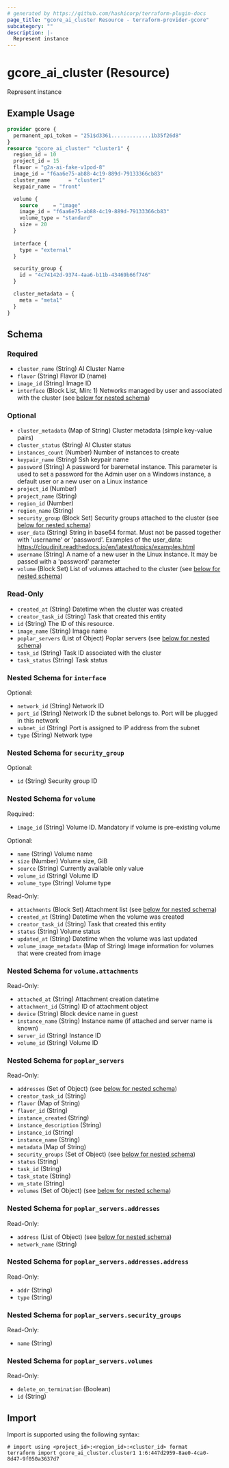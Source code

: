```yaml
---
# generated by https://github.com/hashicorp/terraform-plugin-docs
page_title: "gcore_ai_cluster Resource - terraform-provider-gcore"
subcategory: ""
description: |-
  Represent instance
---
```


# gcore_ai_cluster (Resource)

Represent instance

## Example Usage

```terraform
provider gcore {
  permanent_api_token = "251$d3361.............1b35f26d8"
}
resource "gcore_ai_cluster" "cluster1" {
  region_id = 10
  project_id = 15
  flavor = "g2a-ai-fake-v1pod-8"
  image_id = "f6aa6e75-ab88-4c19-889d-79133366cb83"
  cluster_name      = "cluster1"
  keypair_name = "front"

  volume {
    source     = "image"
    image_id = "f6aa6e75-ab88-4c19-889d-79133366cb83"
    volume_type = "standard"
    size = 20
  }
  
  interface {
    type = "external" 
  }

  security_group {
    id = "4c74142d-9374-4aa6-b11b-43469b66f746"
  }

  cluster_metadata = {
    meta = "meta1"
  }
}
```

<!-- schema generated by tfplugindocs -->
## Schema

### Required

- `cluster_name` (String) AI Cluster Name
- `flavor` (String) Flavor ID (name)
- `image_id` (String) Image ID
- `interface` (Block List, Min: 1) Networks managed by user and associated with the cluster (see [below for nested schema](#nestedblock--interface))

### Optional

- `cluster_metadata` (Map of String) Cluster metadata (simple key-value pairs)
- `cluster_status` (String) AI Cluster status
- `instances_count` (Number) Number of instances to create
- `keypair_name` (String) Ssh keypair name
- `password` (String) A password for baremetal instance. This parameter is used to set a password for the Admin user on a Windows instance, a default user or a new user on a Linux instance
- `project_id` (Number)
- `project_name` (String)
- `region_id` (Number)
- `region_name` (String)
- `security_group` (Block Set) Security groups attached to the cluster (see [below for nested schema](#nestedblock--security_group))
- `user_data` (String) String in base64 format. Must not be passed together with 'username' or 'password'. Examples of the user_data: https://cloudinit.readthedocs.io/en/latest/topics/examples.html
- `username` (String) A name of a new user in the Linux instance. It may be passed with a 'password' parameter
- `volume` (Block Set) List of volumes attached to the cluster (see [below for nested schema](#nestedblock--volume))

### Read-Only

- `created_at` (String) Datetime when the cluster was created
- `creator_task_id` (String) Task that created this entity
- `id` (String) The ID of this resource.
- `image_name` (String) Image name
- `poplar_servers` (List of Object) Poplar servers (see [below for nested schema](#nestedatt--poplar_servers))
- `task_id` (String) Task ID associated with the cluster
- `task_status` (String) Task status

<a id="nestedblock--interface"></a>
### Nested Schema for `interface`

Optional:

- `network_id` (String) Network ID
- `port_id` (String) Network ID the subnet belongs to. Port will be plugged in this network
- `subnet_id` (String) Port is assigned to IP address from the subnet
- `type` (String) Network type


<a id="nestedblock--security_group"></a>
### Nested Schema for `security_group`

Optional:

- `id` (String) Security group ID


<a id="nestedblock--volume"></a>
### Nested Schema for `volume`

Required:

- `image_id` (String) Volume ID. Mandatory if volume is pre-existing volume

Optional:

- `name` (String) Volume name
- `size` (Number) Volume size, GiB
- `source` (String) Currently available only value
- `volume_id` (String) Volume ID
- `volume_type` (String) Volume type

Read-Only:

- `attachments` (Block Set) Attachment list (see [below for nested schema](#nestedblock--volume--attachments))
- `created_at` (String) Datetime when the volume was created
- `creator_task_id` (String) Task that created this entity
- `status` (String) Volume status
- `updated_at` (String) Datetime when the volume was last updated
- `volume_image_metadata` (Map of String) Image information for volumes that were created from image

<a id="nestedblock--volume--attachments"></a>
### Nested Schema for `volume.attachments`

Read-Only:

- `attached_at` (String) Attachment creation datetime
- `attachment_id` (String) ID of attachment object
- `device` (String) Block device name in guest
- `instance_name` (String) Instance name (if attached and server name is known)
- `server_id` (String) Instance ID
- `volume_id` (String) Volume ID



<a id="nestedatt--poplar_servers"></a>
### Nested Schema for `poplar_servers`

Read-Only:

- `addresses` (Set of Object) (see [below for nested schema](#nestedobjatt--poplar_servers--addresses))
- `creator_task_id` (String)
- `flavor` (Map of String)
- `flavor_id` (String)
- `instance_created` (String)
- `instance_description` (String)
- `instance_id` (String)
- `instance_name` (String)
- `metadata` (Map of String)
- `security_groups` (Set of Object) (see [below for nested schema](#nestedobjatt--poplar_servers--security_groups))
- `status` (String)
- `task_id` (String)
- `task_state` (String)
- `vm_state` (String)
- `volumes` (Set of Object) (see [below for nested schema](#nestedobjatt--poplar_servers--volumes))

<a id="nestedobjatt--poplar_servers--addresses"></a>
### Nested Schema for `poplar_servers.addresses`

Read-Only:

- `address` (List of Object) (see [below for nested schema](#nestedobjatt--poplar_servers--addresses--address))
- `network_name` (String)

<a id="nestedobjatt--poplar_servers--addresses--address"></a>
### Nested Schema for `poplar_servers.addresses.address`

Read-Only:

- `addr` (String)
- `type` (String)



<a id="nestedobjatt--poplar_servers--security_groups"></a>
### Nested Schema for `poplar_servers.security_groups`

Read-Only:

- `name` (String)


<a id="nestedobjatt--poplar_servers--volumes"></a>
### Nested Schema for `poplar_servers.volumes`

Read-Only:

- `delete_on_termination` (Boolean)
- `id` (String)

## Import

Import is supported using the following syntax:

```shell
# import using <project_id>:<region_id>:<cluster_id> format
terraform import gcore_ai_cluster.cluster1 1:6:447d2959-8ae0-4ca0-8d47-9f050a3637d7
```
